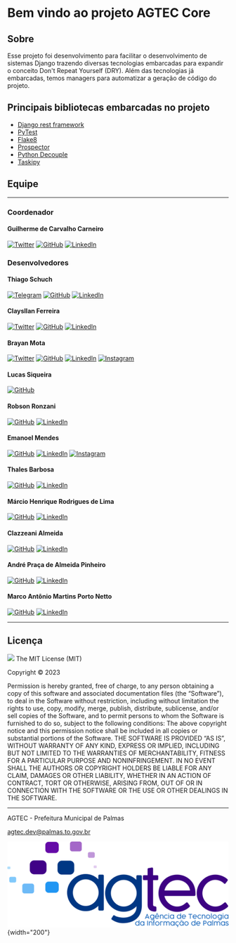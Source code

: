 # Bem vindo ao projeto AGTEC Core

## Sobre

Esse projeto foi desenvolvimento para facilitar o desenvolvimento de sistemas Django trazendo diversas tecnologias embarcadas para expandir o conceito Don't Repeat Yourself (DRY). Além das tecnologias já embarcadas, temos managers para automatizar a geração de código do projeto.

## Principais bibliotecas embarcadas no projeto

* [Django rest framework](https://www.django-rest-framework.org/)
* [PyTest](https://pypi.org/project/pytest/)
* [Flake8](https://pypi.org/project/flake8/)
* [Prospector](https://pypi.org/project/prospector/)
* [Python Decouple](https://pypi.org/project/python-decouple/)
* [Taskipy](https://pypi.org/project/taskipy/)

## Equipe

--------------------------------------------

### Coordenador

#### Guilherme de Carvalho Carneiro

[![Twitter](https://img.shields.io/badge/Twitter-%231DA1F2.svg?style=for-the-badge&logo=Twitter&logoColor=white)](https://twitter.com/GCarneiro)
[![GitHub](https://img.shields.io/badge/github-%23121011.svg?style=for-the-badge&logo=github&logoColor=white)](https://github.com/guilhermecarvalhocarneiro)
[![LinkedIn](https://img.shields.io/badge/linkedin-%230077B5.svg?style=for-the-badge&logo=linkedin&logoColor=white)](https://www.linkedin.com/in/guilhermecarvalho/)

### Desenvolvedores

#### Thiago Schuch

[![Telegram](https://img.shields.io/badge/Telegram-26A5E4?style=for-the-badge&logo=telegram&logoColor=white)](https://t.me/thigschuch)
[![GitHub](https://img.shields.io/badge/github-%23121011.svg?style=for-the-badge&logo=github&logoColor=white)](https://github.com/thigschuch)
[![LinkedIn](https://img.shields.io/badge/linkedin-%230077B5.svg?style=for-the-badge&logo=linkedin&logoColor=white)](https://linkedin.com/in/thiago-schuch)

#### Claysllan Ferreira

[![Twitter](https://img.shields.io/badge/Twitter-%231DA1F2.svg?style=for-the-badge&logo=Twitter&logoColor=white)](https://www.twitter.com/claysllanxavier/)
[![GitHub](https://img.shields.io/badge/github-%23121011.svg?style=for-the-badge&logo=github&logoColor=white)](https://github.com/claysllanxavier)
[![LinkedIn](https://img.shields.io/badge/linkedin-%230077B5.svg?style=for-the-badge&logo=linkedin&logoColor=white)](https://www.linkedin.com/in/claysllanxavier/)

#### Brayan Mota

[![Twitter](https://img.shields.io/badge/Twitter-%231DA1F2.svg?style=for-the-badge&logo=Twitter&logoColor=white)](https://twitter.com/brayan_ncm)
[![GitHub](https://img.shields.io/badge/github-%23121011.svg?style=for-the-badge&logo=github&logoColor=white)](https://github.com/BrayanMota)
[![LinkedIn](https://img.shields.io/badge/linkedin-%230077B5.svg?style=for-the-badge&logo=linkedin&logoColor=white)](https://linkedin.com/in/brayan-mota)
[![Instagram](https://img.shields.io/badge/instagram-%23E4405F.svg?style=for-the-badge&logo=instagram&logoColor=white)](https://www.instagram.com/brayanmotaa/)

#### Lucas Siqueira

[![GitHub](https://img.shields.io/badge/github-%23121011.svg?style=for-the-badge&logo=github&logoColor=white)](https://github.com/lucas-siqueira)

#### Robson Ronzani

[![GitHub](https://img.shields.io/badge/github-%23121011.svg?style=for-the-badge&logo=github&logoColor=white)](https://github.com/ronzani)
[![LinkedIn](https://img.shields.io/badge/linkedin-%230077B5.svg?style=for-the-badge&logo=linkedin&logoColor=white)](https://www.linkedin.com/in/robson-ronzani/)

#### Emanoel Mendes

[![GitHub](https://img.shields.io/badge/github-%23121011.svg?style=for-the-badge&logo=github&logoColor=white)](https://github.com/emanoelmendes2)
[![LinkedIn](https://img.shields.io/badge/linkedin-%230077B5.svg?style=for-the-badge&logo=linkedin&logoColor=white)](https://www.linkedin.com/in/emanoel-mendes/)
[![Instagram](https://img.shields.io/badge/instagram-%23E4405F.svg?style=for-the-badge&logo=instagram&logoColor=white)](https://www.instagram.com/emmmagalhaes/)

#### Thales Barbosa

[![GitHub](https://img.shields.io/badge/github-%23121011.svg?style=for-the-badge&logo=github&logoColor=white)](https://github.com/tbblack)
[![LinkedIn](https://img.shields.io/badge/linkedin-%230077B5.svg?style=for-the-badge&logo=linkedin&logoColor=white)](https://www.linkedin.com/in/thales-barbosa-de-oliveira/)

#### Márcio Henrique Rodrigues de Lima

[![GitHub](https://img.shields.io/badge/github-%23121011.svg?style=for-the-badge&logo=github&logoColor=white)](https://github.com/marciohr9)
[![LinkedIn](https://img.shields.io/badge/linkedin-%230077B5.svg?style=for-the-badge&logo=linkedin&logoColor=white)](https://www.linkedin.com/in/m%C3%A1rcio-henrique-rodrigues-de-lima-71b08576/)

#### Clazzeani Almeida

[![GitHub](https://img.shields.io/badge/github-%23121011.svg?style=for-the-badge&logo=github&logoColor=white)](https://github.com/clazzeani)
[![LinkedIn](https://img.shields.io/badge/linkedin-%230077B5.svg?style=for-the-badge&logo=linkedin&logoColor=white)](https://www.linkedin.com/in/clazzeani-almeida-a8a9bb42/)

#### André Praça de Almeida Pinheiro

[![GitHub](https://img.shields.io/badge/github-%23121011.svg?style=for-the-badge&logo=github&logoColor=white)](https://github.com/apracapinheiro)
[![LinkedIn](https://img.shields.io/badge/linkedin-%230077B5.svg?style=for-the-badge&logo=linkedin&logoColor=white)](https://www.linkedin.com/in/andr%C3%A9-pinheiro-03064120/)

#### Marco Antônio Martins Porto Netto

[![GitHub](https://img.shields.io/badge/github-%23121011.svg?style=for-the-badge&logo=github&logoColor=white)](https://github.com/Tchez)
[![LinkedIn](https://img.shields.io/badge/linkedin-%230077B5.svg?style=for-the-badge&logo=linkedin&logoColor=white)](https://www.linkedin.com/in/tch%C3%AA/)

--------------------------------------------

## Licença

![](https://img.shields.io/pypi/l/scanapi)
The MIT License (MIT)

Copyright © 2023

Permission is hereby granted, free of charge, to any person obtaining a copy of this software and associated
documentation files (the “Software”), to deal in the Software without restriction, including without limitation the
rights to use, copy, modify, merge, publish, distribute, sublicense, and/or sell copies of the Software, and to permit
persons to whom the Software is furnished to do so, subject to the following conditions:
The above copyright notice and this permission notice shall be included in all copies or substantial portions of the
Software.
THE SOFTWARE IS PROVIDED “AS IS”, WITHOUT WARRANTY OF ANY KIND, EXPRESS OR IMPLIED, INCLUDING BUT NOT LIMITED TO THE
WARRANTIES OF MERCHANTABILITY, FITNESS FOR A PARTICULAR PURPOSE AND NONINFRINGEMENT. IN NO EVENT SHALL THE AUTHORS OR
COPYRIGHT HOLDERS BE LIABLE FOR ANY CLAIM, DAMAGES OR OTHER LIABILITY, WHETHER IN AN ACTION OF CONTRACT, TORT OR
OTHERWISE, ARISING FROM, OUT OF OR IN CONNECTION WITH THE SOFTWARE OR THE USE OR OTHER DEALINGS IN THE SOFTWARE.

--------------------------------------------

AGTEC - Prefeitura Municipal de Palmas

[agtec.dev@palmas.to.gov.br](mailto:agtec.dev@palmas.to.gov.br)

![AGTEC](assets/logo_agtec.svg){width="200"}
